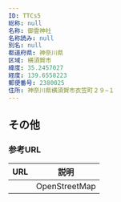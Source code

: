 ```yaml
---
ID: TTCs5
総称: null
名称: 御霊神社
名称読み: null
別名: null
都道府県: 神奈川県
区域: 横須賀市
緯度: 35.2457027
経度: 139.6558223
郵便番号: 2380025
住所: 神奈川県横須賀市衣笠町２９−１
---
```


## その他

### 参考URL

| URL | 説明          |
| --- | ------------- |
|     | OpenStreetMap |
